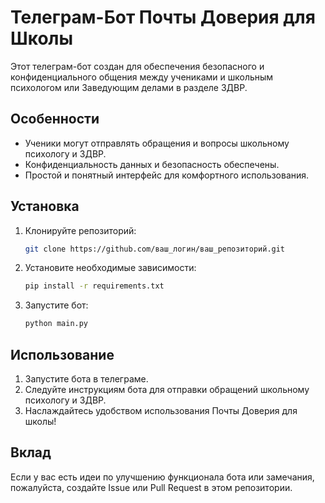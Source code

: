 # Телеграм-Бот Почты Доверия для Школы

Этот телеграм-бот создан для обеспечения безопасного и конфиденциального общения между учениками и школьным психологом или Заведующим делами в разделе ЗДВР.

## Особенности

- Ученики могут отправлять обращения и вопросы школьному психологу и ЗДВР.
- Конфиденциальность данных и безопасность обеспечены.
- Простой и понятный интерфейс для комфортного использования.

## Установка

1. Клонируйте репозиторий:

    ```bash
    git clone https://github.com/ваш_логин/ваш_репозиторий.git
    ```

2. Установите необходимые зависимости:

    ```bash
    pip install -r requirements.txt
    ```

3. Запустите бот:

    ```bash
    python main.py
    ```

## Использование

1. Запустите бота в телеграме.
2. Следуйте инструкциям бота для отправки обращений школьному психологу и ЗДВР.
3. Наслаждайтесь удобством использования Почты Доверия для школы!

## Вклад

Если у вас есть идеи по улучшению функционала бота или замечания, пожалуйста, создайте Issue или Pull Request в этом репозитории.
